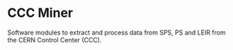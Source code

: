 # CCC Miner
Software modules to extract and process data from SPS, PS and LEIR from the CERN Control Center (CCC).
